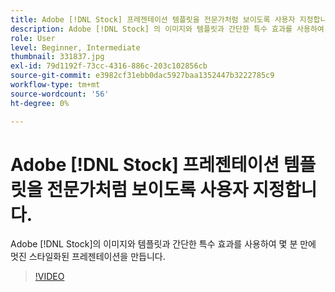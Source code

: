 ```yaml
---
title: Adobe [!DNL Stock] 프레젠테이션 템플릿을 전문가처럼 보이도록 사용자 지정합니다.
description: Adobe [!DNL Stock] 의 이미지와 템플릿과 간단한 특수 효과를 사용하여 몇 분 만에 멋진 스타일이 적용된 프레젠테이션을 만듭니다.
role: User
level: Beginner, Intermediate
thumbnail: 331837.jpg
exl-id: 79d1192f-73cc-4316-886c-203c102856cb
source-git-commit: e3982cf31ebb0dac5927baa1352447b3222785c9
workflow-type: tm+mt
source-wordcount: '56'
ht-degree: 0%

---
```


# Adobe [!DNL Stock] 프레젠테이션 템플릿을 전문가처럼 보이도록 사용자 지정합니다.

Adobe [!DNL Stock]의 이미지와 템플릿과 간단한 특수 효과를 사용하여 몇 분 만에 멋진 스타일화된 프레젠테이션을 만듭니다.

>[!VIDEO](https://video.tv.adobe.com/v/331837?hidetitle=true)
